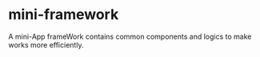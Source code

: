 # mini-framework
A mini-App frameWork contains common components and  logics to make works more efficiently.
